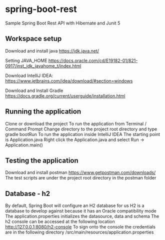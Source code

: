 # spring-boot-rest
Sample Spring Boot Rest API with Hibernate and Junit 5

## Workspace setup
Download and install java <https://jdk.java.net/>

Setting JAVA_HOME  <https://docs.oracle.com/cd/E19182-01/821-0917/inst_jdk_javahome_t/index.html>

Download IntelliJ IDEA: <https://www.jetbrains.com/idea/download/#section=windows>

Download and Install Gradle <https://docs.gradle.org/current/userguide/installation.html>

## Running the application
Clone or download the project
To run the application from Terminal / Command Prompt
Change directory to the project root directory and type gradle bootRun
To run the application inside IntelliJ IDEA
The starting point is Application.java
Right click the Application.java and select Run -> Application.main()

## Testing the application
Download and install postman <https://www.getpostman.com/downloads/>
The test scripts are under the project root directory in the postman folder

## Database - h2
By default, Spring Boot will configure an H2 database for us
H2 is a  database to develop against because it has an Oracle compatibility mode
The application.properties initializes the datasource, data and schema
The h2 console can be accessed at the following location http://127.0.0.1:8080/h2-console
To sign onto the console the credentials are in the following directory /src/main/resources/application.properties  
